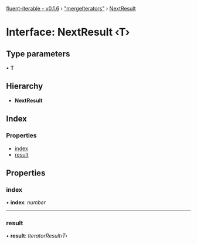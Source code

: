 [fluent-iterable - v0.1.6](../README.md) › ["mergeIterators"](../modules/_mergeiterators_.md) › [NextResult](_mergeiterators_.nextresult.md)

# Interface: NextResult ‹**T**›

## Type parameters

▪ **T**

## Hierarchy

* **NextResult**

## Index

### Properties

* [index](_mergeiterators_.nextresult.md#index)
* [result](_mergeiterators_.nextresult.md#result)

## Properties

###  index

• **index**: *number*

___

###  result

• **result**: *IteratorResult‹T›*
